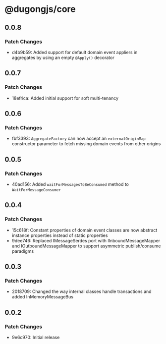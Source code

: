 # @dugongjs/core

## 0.0.8

### Patch Changes

- d4b9b59: Added support for default domain event appliers in aggregates by using an empty `@Apply()` decorator

## 0.0.7

### Patch Changes

- 18ef4ca: Added initial support for soft multi-tenancy

## 0.0.6

### Patch Changes

- fbf3393: `AggregateFactory` can now accept an `externalOriginMap` constructor parameter to fetch missing domain events from other origins

## 0.0.5

### Patch Changes

- 40ad156: Added `waitForMessagesToBeConsumed` method to `WaitForMessageConsumer`

## 0.0.4

### Patch Changes

- 15c618f: Constant properties of domain event classes are now abstract instance properties instead of static properties
- 9dee746: Replaced IMessageSerdes port with IInboundMessageMapper and IOutboundMessageMapper to support asymmetric publish/consume paradigms

## 0.0.3

### Patch Changes

- 2018709: Changed the way internal classes handle transactions and added InMemoryMessageBus

## 0.0.2

### Patch Changes

- 9e6c970: Initial release
